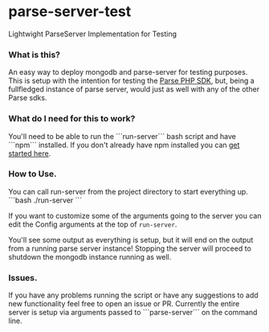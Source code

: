 # parse-server-test
Lightwight ParseServer Implementation for Testing


<h3>What is this?</h3>
An easy way to deploy mongodb and parse-server for testing purposes.
This is setup with the intention for testing the <a href="https://github.com/ParsePlatform/parse-php-sdk/">Parse PHP SDK</a>, but, being a fullfledged instance of parse server, would just as well with any of the other Parse sdks.


<h3>What do I need for this to work?</h3>
You'll need to be able to run the ```run-server``` bash script and have ```npm``` installed.
If you don't already have npm installed you can <a href="http://blog.npmjs.org/post/85484771375/how-to-install-npm">get started here</a>.


<h3>How to Use.</h3>
You can call run-server from the project directory to start everything up.
```bash
./run-server
```

If you want to customize some of the arguments going to the server you can edit the Config arguments at the top of ```run-server```.

You'll see some output as everything is setup, but it will end on the output from a running parse server instance!
Stopping the server will proceed to shutdown the mongodb instance running as well.


<h3>Issues.</h3>
If you have any problems running the script or have any suggestions to add new functionality feel free to open an issue or PR.
Currently the entire server is setup via arguments passed to ```parse-server``` on the command line.
